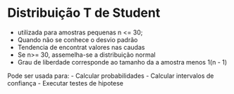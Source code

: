 # Distribuição T de Student
   - utilizada para amostras pequenas n <= 30;
   - Quando não se conhece o desvio padrão
   - Tendencia de encontrat valores nas caudas
   - Se n>= 30, assemelha-se a distribuição normal
   - Grau de liberdade corresponde ao tamanho da a amostra menos 1(n - 1)
   
Pode ser usada para:
    - Calcular probabilidades
    - Calcular intervalos de confiança
    - Executar testes de hipotese
   
   